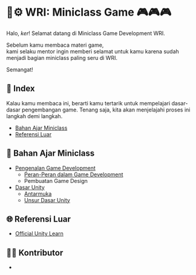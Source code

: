 # 🔬⚙️ WRI: Miniclass Game 🎮🎮🎮


Halo, *ker*! Selamat datang di Miniclass Game Development WRI. 

Sebelum kamu membaca materi game,<br>
kami selaku mentor ingin memberi selamat untuk kamu karena sudah menjadi bagian miniclass paling seru di WRI.<br>

Semangat!
## 📃 Index
Kalau kamu membaca ini, berarti kamu tertarik untuk mempelajari dasar-dasar pengembangan game. Tenang saja, kita akan menjelajahi proses ini langkah demi langkah.
- [Bahan Ajar Miniclass](##📖%20Bahan%20Ajar%20Miniclass)
- [Referensi Luar](##🌐%20Referensi%20Luar)
## 📖 Bahan Ajar Miniclass
- [Pengenalan Game Development](pengenalan/index.md)
	- [Peran-Peran dalam Game Development](pengenalan/index.md#role-dalam-game-development)
	- Pembuatan Game Design
- [Dasar Unity](dasar-unity/index.md)
  - [Antarmuka](dasar-unity/index.md#antarmuka)
  - [Unsur Dasar Unity](dasar-unity/index.md#unsur-dasar-unity)
## 🌐 Referensi Luar
- [Official Unity Learn](https://learn.unity.com/)
## 🧑‍🏫 Kontributor
- 